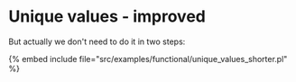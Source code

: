 # Unique values - improved

But actually we don't need to do it in two steps:


{% embed include file="src/examples/functional/unique_values_shorter.pl" %}



